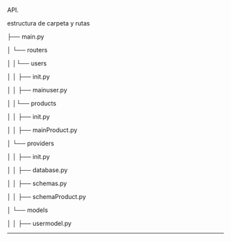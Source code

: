 
API. 

estructura de carpeta y rutas

├── main.py

│ └── routers

│ │└── users

│ │ ├── init.py

│ │ ├── mainuser.py

│ │└── products

│ │ ├── init.py

│ │ ├── mainProduct.py

│ └── providers

│ │ ├── init.py

│ │ ├── database.py

│ │ ├── schemas.py

│ │ ├── schemaProduct.py

│ └── models

│ │ ├── usermodel.py

-------------------------------------------------------
    




